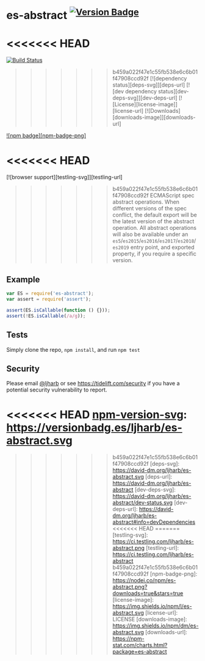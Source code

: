 # es-abstract <sup>[![Version Badge][npm-version-svg]][package-url]</sup>

<<<<<<< HEAD
=======
[![Build Status][travis-svg]][travis-url]
>>>>>>> b459a022f47e1c55fb538e6c6b01f47908ccd92f
[![dependency status][deps-svg]][deps-url]
[![dev dependency status][dev-deps-svg]][dev-deps-url]
[![License][license-image]][license-url]
[![Downloads][downloads-image]][downloads-url]

[![npm badge][npm-badge-png]][package-url]

<<<<<<< HEAD
=======
[![browser support][testling-svg]][testling-url]

>>>>>>> b459a022f47e1c55fb538e6c6b01f47908ccd92f
ECMAScript spec abstract operations.
When different versions of the spec conflict, the default export will be the latest version of the abstract operation.
All abstract operations will also be available under an `es5`/`es2015`/`es2016`/`es2017`/`es2018`/`es2019` entry point, and exported property, if you require a specific version.

## Example

```js
var ES = require('es-abstract');
var assert = require('assert');

assert(ES.isCallable(function () {}));
assert(!ES.isCallable(/a/g));
```

## Tests
Simply clone the repo, `npm install`, and run `npm test`

## Security

Please email [@ljharb](https://github.com/ljharb) or see https://tidelift.com/security if you have a potential security vulnerability to report.

[package-url]: https://npmjs.org/package/es-abstract
<<<<<<< HEAD
[npm-version-svg]: https://versionbadg.es/ljharb/es-abstract.svg
=======
[npm-version-svg]: http://versionbadg.es/ljharb/es-abstract.svg
[travis-svg]: https://travis-ci.org/ljharb/es-abstract.svg
[travis-url]: https://travis-ci.org/ljharb/es-abstract
>>>>>>> b459a022f47e1c55fb538e6c6b01f47908ccd92f
[deps-svg]: https://david-dm.org/ljharb/es-abstract.svg
[deps-url]: https://david-dm.org/ljharb/es-abstract
[dev-deps-svg]: https://david-dm.org/ljharb/es-abstract/dev-status.svg
[dev-deps-url]: https://david-dm.org/ljharb/es-abstract#info=devDependencies
<<<<<<< HEAD
=======
[testling-svg]: https://ci.testling.com/ljharb/es-abstract.png
[testling-url]: https://ci.testling.com/ljharb/es-abstract
>>>>>>> b459a022f47e1c55fb538e6c6b01f47908ccd92f
[npm-badge-png]: https://nodei.co/npm/es-abstract.png?downloads=true&stars=true
[license-image]: https://img.shields.io/npm/l/es-abstract.svg
[license-url]: LICENSE
[downloads-image]: https://img.shields.io/npm/dm/es-abstract.svg
[downloads-url]: https://npm-stat.com/charts.html?package=es-abstract

